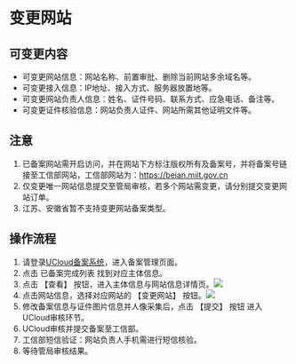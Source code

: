 # 变更网站

## 可变更内容

- 可变更网站信息：网站名称、前置审批、删除当前网站多余域名等。
- 可变更接入信息：IP地址、接入方式、服务器放置地等。
- 可变更网站负责人信息：姓名、证件号码、联系方式、应急电话、备注等。
- 可变更证件核验信息：网站负责人证件、网站所需其他证明文件等。

## 注意

1. 已备案网站需开启访问，并在网站下方标注版权所有及备案号，并将备案号链接至工信部网站，工信部网站为：https://beian.miit.gov.cn
2. 仅变更唯一网站信息提交至管局审核，若多个网站需变更，请分别提交变更网站订单。
3. 江苏、安徽省暂不支持变更网站备案类型。

## 操作流程

1. 请登录[UCloud备案系统](https://console.ucloud.cn/icp/)，进入备案管理页面。
2. 点击 已备案完成列表 找到对应主体信息。
3. 点击 【查看】 按钮，进入主体信息与网站信息详情页。![](https://www-s.ucloud.cn/2022/09/20fa94a3119c0dd96290c85b1096b81a_1664421708403.png)
4. 点击网站信息，选择对应网站的 【变更网站】 按钮。![](https://www-s.ucloud.cn/2022/09/db0403aac7facb326eadbfee28689ded_1664422233445.png)
5. 修改备案信息与证件图片信息并人像采集后，点击 【提交】 按钮 进入UCloud审核环节。
6. UCloud审核并提交备案至工信部。
7. 工信部短信验证：网站负责人手机需进行短信核验。
8. 等待管局审核结果。
